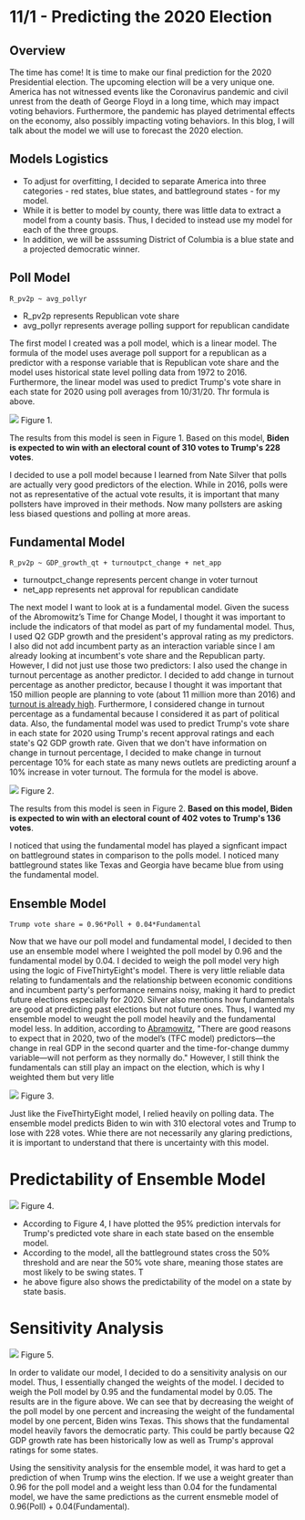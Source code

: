 # 11/1 - Predicting the 2020 Election

## Overview

The time has come! It is time to make our final prediction for the 2020 Presidential election. The upcoming election will be a very unique one. America has not witnessed events like the Coronavirus pandemic and civil unrest from the death of George Floyd in a long time, which may impact voting behaviors. Furthermore, the pandemic has played detrimental effects on the economy, also possibly impacting voting behaviors. In this blog, I will talk about the model we will use to forecast the 2020 election. 

## Models Logistics

+ To adjust for overfitting, I decided to separate America into three categories - red states, blue states, and battleground states - for my model. 
+ While it is better to model by county, there was little data to extract a model from a county basis. Thus, I decided to instead use my model for each of the three groups. 
+ In addition, we will be asssuming District of Columbia is a blue state and a projected democratic winner. 

## Poll Model

```
R_pv2p ~ avg_pollyr
```
+ R_pv2p represents Republican vote share
+ avg_pollyr represents average polling support for republican candidate

The first model I created was a poll model, which is a linear model. The formula of the model uses average poll support for a republican as a predictor with a response variable that is Republican vote share and the model uses historical state level polling data from 1972 to 2016. Furthermore, the linear model was used to predict Trump's vote share in each state for 2020 using poll averages from 10/31/20. Thr formula is above. 

![](../figures/poll_final.png)
Figure 1.

The results from this model is seen in Figure 1. Based on this model, **Biden is expected to win with an electoral count of 310 votes to Trump's 228 votes**. 

I decided to use a poll model because I learned from Nate Silver that polls are actually very good predictors of the election. While in 2016, polls were not as representative of the actual vote results, it is important that many pollsters have improved in their methods. Now many pollsters are asking less biased questions and polling at more areas.

## Fundamental Model
```
R_pv2p ~ GDP_growth_qt + turnoutpct_change + net_app
```
+ turnoutpct_change represents percent change in voter turnout
+ net_app represents net approval for republican candidate

The next model I want to look at is a fundamental model. Given the sucess of the Abromowitz’s Time for Change Model, I thought it was important to include the indicators of that model as part of my fundamental model. Thus, I used Q2 GDP growth and the president's approval rating as my predictors. I also did not add incumbent party as an interaction  variable since I am already looking at incumbent's vote share and the Republican party. However, I did not just use those two predictors: I also used the change in turnout percentage as another predictor. I decided to add change in turnout percentage as another predictor, because I thought it was important that 150 million people are planning to vote (about 11 million more than 2016) and [turnout is already high](https://www.vox.com/2020/11/1/21543381/92-million-people-early-voting-turnout-2020). Furthermore, I considered change in turnout percentage as a fundamental because I considered it as part of political data. Also, the fundamental model was used to predict Trump's vote share in each state for 2020 using Trump's recent approval ratings and each state's Q2 GDP growth rate. Given that we don't have information on change in turnout percentage, I decided to make change in turnout percentage 10% for each state as many news outlets are predicting arounf a 10% increase in voter turnout. The formula for the model is above. 

![](../figures/fundamental_final.png)
Figure 2.

The results from this model is seen in Figure 2. **Based on this model, Biden is expected to win with an electoral count of 402 votes to Trump's 136 votes**. 

I noticed that using the fundamental model has played a signficant impact on battleground states in comparison to the polls model. I noticed many battleground states like Texas and Georgia have became blue from using the fundamental model. 

## Ensemble Model
```
Trump vote share = 0.96*Poll + 0.04*Fundamental
```

Now that we have our poll model and fundamental model, I decided to then use an ensemble model where I weighted the poll model by 0.96 and the fundamental model by 0.04. I decided to weigh the poll model very high using the logic of FiveThirtyEight's model. There is very little reliable data relating to fundamentals and the relationship between economic conditions and incumbent party's performance remains noisy, making it hard to predict future elections especially for 2020. Silver also mentions how fundamentals are good at predicting past elections but not future ones. Thus, I wanted my ensemble model to weught the poll model heavily and the fundamental model less. In addition, according to [Abramowitz](https://www-cambridge-org.ezp-prod1.hul.harvard.edu/core/services/aop-cambridge-core/content/view/47BBC0D5A2B7913DBB37FDA0542FD7E8/S1049096520001389a.pdf/its_the_pandemic_stupid_a_simplified_model_for_forecasting_the_2020_presidential_election.pdf), "There are good reasons to expect that in 2020, two of the model’s (TFC model) predictors—the change in real GDP in the second quarter and the time-for-change dummy variable—will not perform as they normally do." However, I still think the fundamentals can still play an impact on the election, which is why I weighted them but very litle

![](../figures/ensemble_final.png)
Figure 3.

Just like the FiveThirtyEight model, I relied heavily on polling data. The ensemble model predicts Biden to win with 310 electoral votes and Trump to lose with 228 votes. Whie there are not necessarily any glaring predictions, it is important to understand that there is uncertainty with this model. 

# Predictability of Ensemble Model

![](../figures/predicatability_final.png)
Figure 4. 

+ According to Figure 4, I have plotted the 95% prediction intervals for Trump's predicted vote share in each state based on the ensemble model. 
+ According to the model, all the battleground states cross the 50% threshold and are near the 50% vote share, meaning those states are most likely to be swing states. T
+ he above figure also shows the predictability of the model on a state by state basis. 


# Sensitivity Analysis

![](../figures/ensemble95_final.png)
Figure 5. 

In order to validate our model, I decided to do a sensitivity analysis on our model. Thus, I essentially changed the weights of the model. I decided to weigh the Poll model by 0.95 and the fundamental model by 0.05. The results are in the figure above. We can see that by decreasing the weight of the poll model by one percent and increasing the weight of the fundamental model by one percent, Biden wins Texas. This shows that the fundamental model heavily favors the democratic party. This could be partly because Q2 GDP growth rate has been historically low as well as Trump's approval ratings for some states. 

Using the sensitivity analysis for the ensemble model, it was hard to get a prediction of when Trump wins the election. If we use a weight greater than 0.96 for the poll model and a weight less than 0.04 for the fundamental model, we have the same predictions as the current ensmeble model of 0.96(Poll) + 0.04(Fundamental). 


















